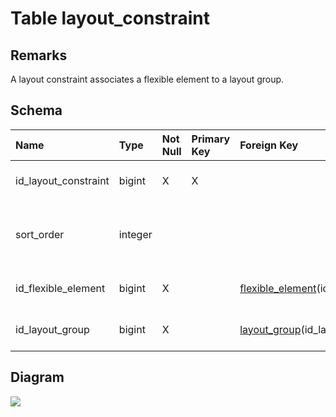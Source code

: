# Table layout\_constraint #
## Remarks ##
A layout constraint associates a flexible element to a layout group.

## Schema ##
| **Name** | **Type** | **Not Null** | **Primary Key** | **Foreign Key** | **Remarks** |
|:---------|:---------|:-------------|:----------------|:----------------|:------------|
| id\_layout\_constraint | bigint   | X            | X               |                 | This is the primary key of the table. |
| sort\_order | integer  |              |                 |                 | It corresponds to the order the flexible element will be displayed. |
| id\_flexible\_element | bigint   | X            |                 | [flexible\_element](flexible_element.md)(id\_flexible\_element) | This is a foreign key to the table flexible\_element |
| id\_layout\_group | bigint   | X            |                 | [layout\_group](layout_group.md)(id\_layout\_group) | This is a foreign key to the table layout\_group. |

## Diagram ##
<img src='http://www.sigmah.org/svg_load.php?file=http://sigma-h.googlecode.com/svn/wiki/diagrams/layout_constraint.svg' />

